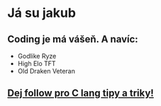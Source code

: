 # Já su jakub

## Coding je má vášeň. A navíc:
* Godlike Ryze
* High Elo TFT
* Old Draken Veteran

## [Dej follow pro C lang tipy a triky!](https://youtu.be/qdGu7FVmCuQ?feature=shared)
